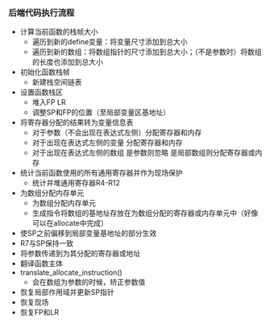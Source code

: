 ### 后端代码执行流程

+ 计算当前函数的栈帧大小
  + 遍历到新的define变量：将变量尺寸添加到总大小
  + 遍历到新的数组：将数组指针的尺寸添加到总大小；（不是参数时）将数组的长度也添加到总大小
+ 初始化函数栈帧
  + 新建栈空间链表
+ 设置函数栈区
  + 堆入FP LR
  + 调整SP和FP的位置（至局部变量区基地址）
+ 将寄存器分配的结果转为变量信息表
  + 对于参数（不会出现在表达式左侧）分配寄存器和内存
  + 对于出现在表达式左侧的变量 分配寄存器和内存
  + 对于出现在表达式左侧的数组 是参数则忽略  是局部数组则分配寄存器或内存
+ 统计当前函数使用的所有通用寄存器并作为现场保护
  + 统计并堆通用寄存器R4-R12
+ 为数组分配内存单元
  + 为数组分配内存单元
  + 生成指令将数组的基地址存放在为数组分配的寄存器或内存单元中（好像可以在allocate中完成）
+ 使SP之前偏移到局部变量基地址的部分生效
+ R7与SP保持一致
+ 将参数传递到为其分配的寄存器或地址
+ 翻译函数主体
+ translate_allocate_instruction()
  + 会在数组为参数的时候，矫正参数值
+ 恢复局部作用域并更新SP指针
+ 恢复现场
+ 恢复FP和LR